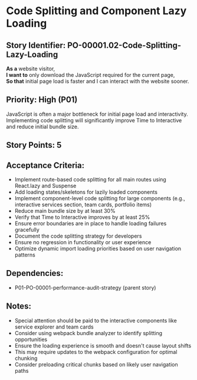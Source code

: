 # Code Splitting and Component Lazy Loading

## Story Identifier: PO-00001.02-Code-Splitting-Lazy-Loading

**As a** website visitor,  
**I want to** only download the JavaScript required for the current page,  
**So that** initial page load is faster and I can interact with the website sooner.

## Priority: High (P01)
JavaScript is often a major bottleneck for initial page load and interactivity. Implementing code splitting will significantly improve Time to Interactive and reduce initial bundle size.

## Story Points: 5

## Acceptance Criteria:
- Implement route-based code splitting for all main routes using React.lazy and Suspense
- Add loading states/skeletons for lazily loaded components
- Implement component-level code splitting for large components (e.g., interactive services section, team cards, portfolio items)
- Reduce main bundle size by at least 30%
- Verify that Time to Interactive improves by at least 25%
- Ensure error boundaries are in place to handle loading failures gracefully
- Document the code splitting strategy for developers
- Ensure no regression in functionality or user experience
- Optimize dynamic import loading priorities based on user navigation patterns

## Dependencies:
- P01-PO-00001-performance-audit-strategy (parent story)

## Notes:
- Special attention should be paid to the interactive components like service explorer and team cards
- Consider using webpack bundle analyzer to identify splitting opportunities
- Ensure the loading experience is smooth and doesn't cause layout shifts
- This may require updates to the webpack configuration for optimal chunking
- Consider preloading critical chunks based on likely user navigation paths
